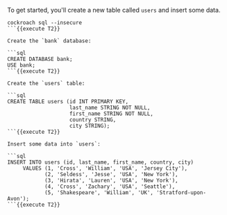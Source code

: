 To get started, you'll create a new table called `users` and insert some data.

```shell
cockroach sql --insecure
```{{execute T2}}

Create the `bank` database:

```sql
CREATE DATABASE bank;
USE bank;
```{{execute T2}}

Create the `users` table:

```sql
CREATE TABLE users (id INT PRIMARY KEY,
                    last_name STRING NOT NULL,
                    first_name STRING NOT NULL,
                    country STRING,
                    city STRING);
```{{execute T2}}

Insert some data into `users`:

```sql
INSERT INTO users (id, last_name, first_name, country, city)
     VALUES (1, 'Cross', 'William', 'USA', 'Jersey City'),
            (2, 'Seldess', 'Jesse', 'USA', 'New York'),
            (3, 'Hirata', 'Lauren', 'USA', 'New York'),
            (4, 'Cross', 'Zachary', 'USA', 'Seattle'),
            (5, 'Shakespeare', 'William', 'UK', 'Stratford-upon-Avon');
```{{execute T2}}


